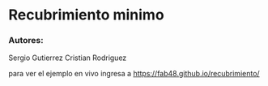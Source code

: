 # Recubrimiento minimo

### Autores:
Sergio Gutierrez
Cristian Rodriguez

para ver el ejemplo en vivo ingresa a https://fab48.github.io/recubrimiento/
